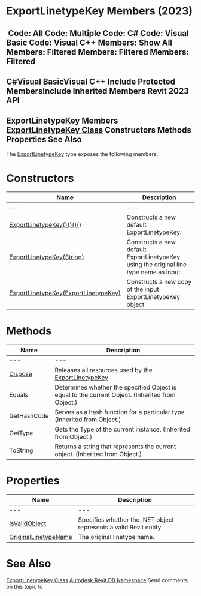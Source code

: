 # ExportLinetypeKey Members (2023)

﻿
 Code: All Code: Multiple Code: C# Code: Visual Basic Code: Visual C++  Members: Show All Members: Filtered Members: Filtered Members: Filtered   
---  
C#Visual BasicVisual C++
Include Protected MembersInclude Inherited Members
Revit 2023 API  
---  
ExportLinetypeKey Members  
[ExportLinetypeKey Class](7f67a1c8-cc9b-9b17-aa87-664657ee9d7d.md "ExportLinetypeKey Class") Constructors Methods Properties See Also  
---  
The [ExportLinetypeKey](7f67a1c8-cc9b-9b17-aa87-664657ee9d7d.md "ExportLinetypeKey Class") type exposes the following members.
# Constructors
| Name | Description |
| --- | --- |
| --- | --- | --- |
| [ExportLinetypeKey()()()()](075e9938-be39-b27b-4583-1ec2f1cee14b.md "ExportLinetypeKey Constructor") | Constructs a new default ExportLinetypeKey. |
| [ExportLinetypeKey(String)](e263790a-1916-a347-f0ea-65fd04d93077.md "ExportLinetypeKey Constructor \(String\)") | Constructs a new default ExportLinetypeKey using the original line type name as input. |
| [ExportLinetypeKey(ExportLinetypeKey)](8b9dff8b-0306-eb3d-1b25-bf7f49b36b46.md "ExportLinetypeKey Constructor \(ExportLinetypeKey\)") | Constructs a new copy of the input ExportLinetypeKey object. |

# Methods
| Name | Description |
| --- | --- |
| --- | --- | --- |
| [Dispose](fa88d59e-f2f8-435a-a3e4-64343f2f9dda.md "Dispose Method") | Releases all resources used by the [ExportLinetypeKey](7f67a1c8-cc9b-9b17-aa87-664657ee9d7d.md "ExportLinetypeKey Class") |
| Equals | Determines whether the specified Object is equal to the current Object. (Inherited from Object.) |
| GetHashCode | Serves as a hash function for a particular type.  (Inherited from Object.) |
| GetType | Gets the Type of the current instance. (Inherited from Object.) |
| ToString | Returns a string that represents the current object. (Inherited from Object.) |

# Properties
| Name | Description |
| --- | --- |
| --- | --- | --- |
| [IsValidObject](bf830c0f-37f1-76b8-b9c7-1937cd2cc337.md "IsValidObject Property") | Specifies whether the .NET object represents a valid Revit entity. |
| [OriginalLinetypeName](b81836ad-8092-1525-f9c9-5143f067c6b6.md "OriginalLinetypeName Property") | The original linetype name. |

# See Also
[ExportLinetypeKey Class](7f67a1c8-cc9b-9b17-aa87-664657ee9d7d.md "ExportLinetypeKey Class")
[Autodesk.Revit.DB Namespace](87546ba7-461b-c646-cbb1-2cb8f5bff8b2.md "Autodesk.Revit.DB Namespace")
Send comments on this topic to 